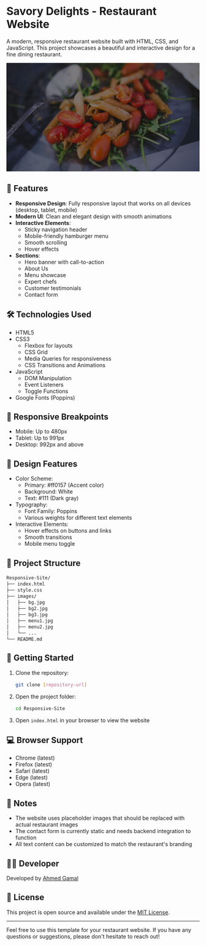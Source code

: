 # Savory Delights - Restaurant Website

A modern, responsive restaurant website built with HTML, CSS, and JavaScript. This project showcases a beautiful and interactive design for a fine dining restaurant.

![Savory Delights Website](images/bg.jpg)

## 🌟 Features

- **Responsive Design**: Fully responsive layout that works on all devices (desktop, tablet, mobile)
- **Modern UI**: Clean and elegant design with smooth animations
- **Interactive Elements**:
  - Sticky navigation header
  - Mobile-friendly hamburger menu
  - Smooth scrolling
  - Hover effects
- **Sections**:
  - Hero banner with call-to-action
  - About Us
  - Menu showcase
  - Expert chefs
  - Customer testimonials
  - Contact form

## 🛠️ Technologies Used

- HTML5
- CSS3
  - Flexbox for layouts
  - CSS Grid
  - Media Queries for responsiveness
  - CSS Transitions and Animations
- JavaScript
  - DOM Manipulation
  - Event Listeners
  - Toggle Functions
- Google Fonts (Poppins)

## 📱 Responsive Breakpoints

- Mobile: Up to 480px
- Tablet: Up to 991px
- Desktop: 992px and above

## 🎨 Design Features

- Color Scheme:
  - Primary: #ff0157 (Accent color)
  - Background: White
  - Text: #111 (Dark gray)
- Typography:
  - Font Family: Poppins
  - Various weights for different text elements
- Interactive Elements:
  - Hover effects on buttons and links
  - Smooth transitions
  - Mobile menu toggle

## 📂 Project Structure

```
Responsive-Site/
├── index.html
├── style.css
├── images/
│   ├── bg.jpg
│   ├── bg2.jpg
│   ├── bg3.jpg
│   ├── menu1.jpg
│   ├── menu2.jpg
│   └── ...
└── README.md
```

## 🚀 Getting Started

1. Clone the repository:
   ```bash
   git clone [repository-url]
   ```

2. Open the project folder:
   ```bash
   cd Responsive-Site
   ```

3. Open `index.html` in your browser to view the website

## 💻 Browser Support

- Chrome (latest)
- Firefox (latest)
- Safari (latest)
- Edge (latest)
- Opera (latest)

## 📝 Notes

- The website uses placeholder images that should be replaced with actual restaurant images
- The contact form is currently static and needs backend integration to function
- All text content can be customized to match the restaurant's branding

## 👨‍💻 Developer

Developed by [Ahmed Gamal](https://ahmedgamal.dev)

## 📄 License

This project is open source and available under the [MIT License](LICENSE).

---

Feel free to use this template for your restaurant website. If you have any questions or suggestions, please don't hesitate to reach out! 